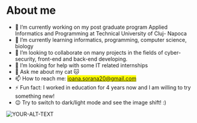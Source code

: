 # About me

- 🔭 I’m currently working on my post graduate program Applied Informatics and Programming at Technical University of Cluj- Napoca
- 🌱 I’m currently learning informatics, programming, computer science, biology
- 👯 I’m looking to collaborate on many projects in the fields of cyber-security, front-end and back-end developing.
- 🤔 I’m looking for help with some IT related internships
- 💬 Ask me about my cat 🐱
- 📫 How to reach me: <mark>ioana.sorana20@gmail.com</mark>
- ⚡ Fun fact: I worked in education for 4 years now and I am willing to try something new!
- 😉 Try to switch to dark/light mode and see the image shift! :)



<picture>
 <source media="(prefers-color-scheme: dark)" srcset="https://variety.com/wp-content/uploads/2022/06/preview.jpg?w=1000&h=667&crop=1">
 <source media="(prefers-color-scheme: light)" srcset="https://www.refinery29.com/images/11200907.jpg?format=webp&width=720&height=864&quality=85">
 <img alt="YOUR-ALT-TEXT" src="YOUR-DEFAULT-IMAGE">
</picture>



